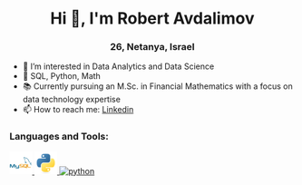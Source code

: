 <h1 align="center">Hi 👋, I'm Robert Avdalimov</h1>
<h3 align="center">26, Netanya, Israel</h3>

- 👀 I’m interested in Data Analytics and Data Science
- 🌱 SQL, Python, Math
- 📚 Currently pursuing an M.Sc. in Financial Mathematics with a focus on data technology expertise
- 📫 How to reach me: [Linkedin](https://www.linkedin.com/in/robert-avdalimov-506302234/)

<h3 align="left">Languages and Tools:</h3>
<p align="left"> <a href="https://www.mysql.com/" target="_blank" rel="noreferrer"> <img src="https://raw.githubusercontent.com/devicons/devicon/master/icons/mysql/mysql-original-wordmark.svg" alt="mysql" width="40" height="40"/> </a> <a href="https://www.python.org" target="_blank" rel="noreferrer"> <img src="https://raw.githubusercontent.com/devicons/devicon/master/icons/python/python-original.svg" alt="python" width="40" height="40"/> </a> <a href="https://www.python.org" target="_blank" rel="noreferrer"> <img src="[https://raw.githubusercontent.com/devicons/devicon/master/icons/python/python-original.svg](https://user-images.githubusercontent.com/32903323/43256817-e40da78a-90c5-11e8-9c84-9471549a1259.png)https://user-images.githubusercontent.com/32903323/43256817-e40da78a-90c5-11e8-9c84-9471549a1259.png" alt="python" width="40" height="40"/> </a></p>
